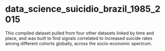 # data_science_suicidio_brazil_1985_2015
This compiled dataset pulled from four other datasets linked by time and place, and was built to find signals correlated to increased suicide rates among different cohorts globally, across the socio-economic spectrum.
